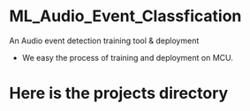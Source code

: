 # ML_Audio_Event_Classfication
An Audio event detection training tool &amp; deployment

- We easy the process of training and deployment on MCU.


# Here is the projects directory